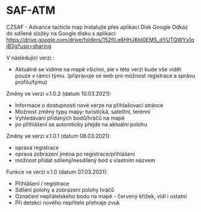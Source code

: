 # SAF-ATM
CZSAF - Advance tacticle map
Instalujte přes aplikaci Disk Google
Odkaz do sdílené složky na Google disku s aplikací:
https://drive.google.com/drive/folders/152flLe6HHJKbI0EM5_dYUTQWYx1qjB3g?usp=sharing

V následující verzi :
 - Aktuálně se vidíme na mapě všichni, ale v této verzi bude vše vidět pouze v rámci týmu. (připravuje se web pro možnost registrace a správu profilu/týmu)

Změny ve verzi v.1.0.2 (datum 10.03.2021):
 - Informace o dostupnosti nové verze na přihlašovací stránce
 - Možnost změny typu mapy: turistická, satelitní, terénní
 - Vyhledávání přidaných bodů/hráčů na mapě
 - po přihlášení se automticky přejde na aktuální polohu

Změny ve verzi v.1.0.1 (datum 08.03.2021):
 - oprava registrace
 - oprava zobrazení jména po registrace/přihlášení
 - možnost přidat sdílený/nesdílený bod s vlastním názvem

Funkce ve verzi v.1.0 (datum 07.03.2021):
 - Přihlášení / registrace
 - Sdílení polohy a zobrazení polohy hráčů
 - Označení nepřátelského bodu na mapě - červený křížek, vidí i ostatní
 - Při detekci nového nepřítele přehraje zvuk
